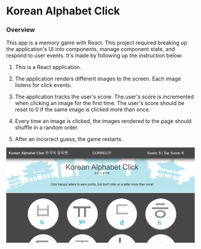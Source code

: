 # Korean Alphabet Click

### Overview

This app is a memory game with React. This project required breaking up the application's UI into components, manage component state, and respond to user events. It's made by following up the instruction below: 

1. This is a React application.

2. The application renders different images to the screen. Each image listens for click events.

3. The application tracks the user's score. The user's score is incremented when clicking an image for the first time. The user's score should be reset to 0 if the same image is clicked more than once.

4. Every time an image is clicked, the images rendered to the page should shuffle in a random order.

5. After an incorrect guess, the game restarts.

![Image](public/images/screenshot.PNG)
